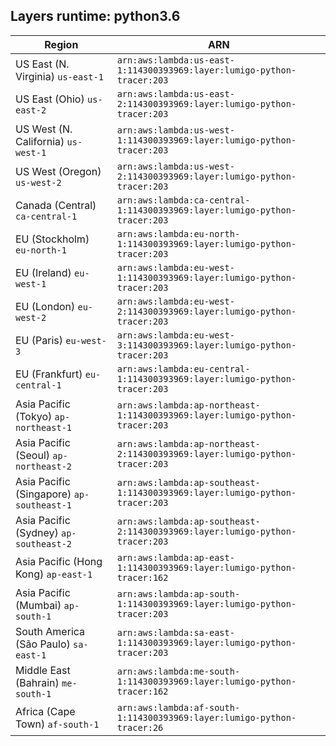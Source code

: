 Layers runtime: python3.6
----
| Region | ARN |
| --- | --- |
|US East (N. Virginia)  `us-east-1`|`arn:aws:lambda:us-east-1:114300393969:layer:lumigo-python-tracer:203`|
|US East (Ohio)  `us-east-2`|`arn:aws:lambda:us-east-2:114300393969:layer:lumigo-python-tracer:203`|
|US West (N. California)  `us-west-1`|`arn:aws:lambda:us-west-1:114300393969:layer:lumigo-python-tracer:203`|
|US West (Oregon)  `us-west-2`|`arn:aws:lambda:us-west-2:114300393969:layer:lumigo-python-tracer:203`|
|Canada (Central)  `ca-central-1`|`arn:aws:lambda:ca-central-1:114300393969:layer:lumigo-python-tracer:203`|
|EU (Stockholm)  `eu-north-1`|`arn:aws:lambda:eu-north-1:114300393969:layer:lumigo-python-tracer:203`|
|EU (Ireland)  `eu-west-1`|`arn:aws:lambda:eu-west-1:114300393969:layer:lumigo-python-tracer:203`|
|EU (London)  `eu-west-2`|`arn:aws:lambda:eu-west-2:114300393969:layer:lumigo-python-tracer:203`|
|EU (Paris)  `eu-west-3`|`arn:aws:lambda:eu-west-3:114300393969:layer:lumigo-python-tracer:203`|
|EU (Frankfurt)  `eu-central-1`|`arn:aws:lambda:eu-central-1:114300393969:layer:lumigo-python-tracer:203`|
|Asia Pacific (Tokyo)  `ap-northeast-1`|`arn:aws:lambda:ap-northeast-1:114300393969:layer:lumigo-python-tracer:203`|
|Asia Pacific (Seoul)  `ap-northeast-2`|`arn:aws:lambda:ap-northeast-2:114300393969:layer:lumigo-python-tracer:203`|
|Asia Pacific (Singapore)  `ap-southeast-1`|`arn:aws:lambda:ap-southeast-1:114300393969:layer:lumigo-python-tracer:203`|
|Asia Pacific (Sydney)  `ap-southeast-2`|`arn:aws:lambda:ap-southeast-2:114300393969:layer:lumigo-python-tracer:203`|
|Asia Pacific (Hong Kong)  `ap-east-1`|`arn:aws:lambda:ap-east-1:114300393969:layer:lumigo-python-tracer:162`|
|Asia Pacific (Mumbai)  `ap-south-1`|`arn:aws:lambda:ap-south-1:114300393969:layer:lumigo-python-tracer:203`|
|South America (São Paulo)  `sa-east-1`|`arn:aws:lambda:sa-east-1:114300393969:layer:lumigo-python-tracer:203`|
|Middle East (Bahrain)  `me-south-1`|`arn:aws:lambda:me-south-1:114300393969:layer:lumigo-python-tracer:162`|
|Africa (Cape Town)  `af-south-1`|`arn:aws:lambda:af-south-1:114300393969:layer:lumigo-python-tracer:26`|
